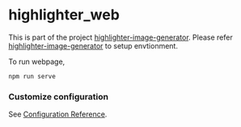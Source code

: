 # highlighter_web

This is part of the project [highlighter-image-generator](https://github.com/jessyoon14/highlight-image-generator).
Please refer [highlighter-image-generator](https://github.com/jessyoon14/highlight-image-generator) to setup envtionment.

To run webpage,
```
npm run serve
```

### Customize configuration
See [Configuration Reference](https://cli.vuejs.org/config/).
